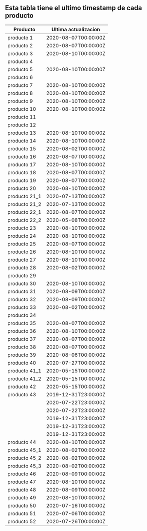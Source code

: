## Esta tabla tiene el ultimo timestamp de cada producto
|Producto|Ultima actualizacion |
|------ |------ |
|producto 1|2020-08-07T00:00:00Z|
|producto 2|2020-08-07T00:00:00Z|
|producto 3|2020-08-10T00:00:00Z|
|producto 4|
|producto 5|2020-08-10T00:00:00Z|
|producto 6|
|producto 7|2020-08-10T00:00:00Z|
|producto 8|2020-08-10T00:00:00Z|
|producto 9|2020-08-10T00:00:00Z|
|producto 10|2020-08-10T00:00:00Z|
|producto 11|
|producto 12|
|producto 13|2020-08-10T00:00:00Z|
|producto 14|2020-08-10T00:00:00Z|
|producto 15|2020-08-02T00:00:00Z|
|producto 16|2020-08-07T00:00:00Z|
|producto 17|2020-08-10T00:00:00Z|
|producto 18|2020-08-07T00:00:00Z|
|producto 19|2020-08-07T00:00:00Z|
|producto 20|2020-08-10T00:00:00Z|
|producto 21_1|2020-07-13T00:00:00Z|
|producto 21_2|2020-07-13T00:00:00Z|
|producto 22_1|2020-08-07T00:00:00Z|
|producto 22_2|2020-05-08T00:00:00Z|
|producto 23|2020-08-10T00:00:00Z|
|producto 24|2020-08-10T00:00:00Z|
|producto 25|2020-08-07T00:00:00Z|
|producto 26|2020-08-10T00:00:00Z|
|producto 27|2020-08-10T00:00:00Z|
|producto 28|2020-08-02T00:00:00Z|
|producto 29|
|producto 30|2020-08-10T00:00:00Z|
|producto 31|2020-08-09T00:00:00Z|
|producto 32|2020-08-09T00:00:00Z|
|producto 33|2020-08-02T00:00:00Z|
|producto 34|
|producto 35|2020-08-07T00:00:00Z|
|producto 36|2020-08-10T00:00:00Z|
|producto 37|2020-08-07T00:00:00Z|
|producto 38|2020-08-07T00:00:00Z|
|producto 39|2020-08-06T00:00:00Z|
|producto 40|2020-07-27T00:00:00Z|
|producto 41_1|2020-05-15T00:00:00Z|
|producto 41_2|2020-05-15T00:00:00Z|
|producto 42|2020-05-15T00:00:00Z|
|producto 43|2019-12-31T23:00:00Z|
| |2020-07-22T23:00:00Z|
| |2020-07-22T23:00:00Z|
| |2019-12-31T23:00:00Z|
| |2019-12-31T23:00:00Z|
| |2019-12-31T23:00:00Z|
|producto 44|2020-08-10T00:00:00Z|
|producto 45_1|2020-08-02T00:00:00Z|
|producto 45_2|2020-08-02T00:00:00Z|
|producto 45_3|2020-08-02T00:00:00Z|
|producto 46|2020-08-09T00:00:00Z|
|producto 47|2020-08-10T00:00:00Z|
|producto 48|2020-08-09T00:00:00Z|
|producto 49|2020-08-10T00:00:00Z|
|producto 50|2020-07-16T00:00:00Z|
|producto 51|2020-07-06T00:00:00Z|
|producto 52|2020-07-26T00:00:00Z|
